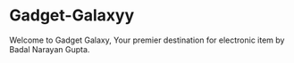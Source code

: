 # Gadget-Galaxyy
Welcome to Gadget Galaxy, Your premier destination for electronic item by Badal Narayan Gupta.
